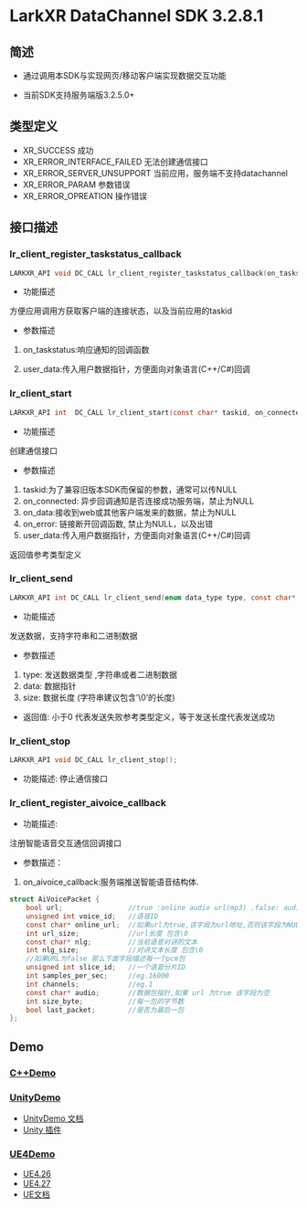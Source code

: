 # LarkXR DataChannel SDK 3.2.8.1

## 简述

* 通过调用本SDK与实现网页/移动客户端实现数据交互功能

* 当前SDK支持服务端版3.2.5.0+

## 类型定义

* XR_SUCCESS                 成功
* XR_ERROR_INTERFACE_FAILED  无法创建通信接口
* XR_ERROR_SERVER_UNSUPPORT  当前应用，服务端不支持datachannel
* XR_ERROR_PARAM             参数错误
* XR_ERROR_OPREATION         操作错误

## 接口描述

### lr_client_register_taskstatus_callback

```c
LARKXR_API void DC_CALL lr_client_register_taskstatus_callback(on_taskstatus taskstatus,void* user_data = NULL);
```

* 功能描述

方便应用调用方获取客户端的连接状态，以及当前应用的taskid

* 参数描述

1. on_taskstatus:响应通知的回调函数

2. user_data:传入用户数据指针，方便面向对象语言(C++/C#)回调

### lr_client_start

```c
LARKXR_API int  DC_CALL lr_client_start(const char* taskid, on_connected cb_connected,on_data cb_data,on_disconnected cb_disconnected,void* user_data);
```

* 功能描述

创建通信接口

* 参数描述

1. taskid:为了兼容旧版本SDK而保留的参数，通常可以传NULL
2. on_connected: 异步回调通知是否连接成功服务端，禁止为NULL
3. on_data:接收到web或其他客户端发来的数据，禁止为NULL
4. on_error: 链接断开回调函数, 禁止为NULL，以及出错
5. user_data:传入用户数据指针，方便面向对象语言(C++/C#)回调

返回值参考类型定义

### lr_client_send

```c
LARKXR_API int DC_CALL lr_client_send(enum data_type type, const char* data, size_t size);
```

* 功能描述

发送数据，支持字符串和二进制数据

* 参数描述

1. type: 发送数据类型 ,字符串或者二进制数据
2. data: 数据指针
3. size: 数据长度 (字符串建议包含’\0’的长度)

* 返回值: 小于0 代表发送失败参考类型定义，等于发送长度代表发送成功

### lr_client_stop

```c
LARKXR_API void DC_CALL lr_client_stop();
```

* 功能描述: 停止通信接口

### lr_client_register_aivoice_callback

* 功能描述:

注册智能语音交互通信回调接口

* 参数描述：

1. on_aivoice_callback:服务端推送智能语音结构体.

```c
struct AiVoicePacket {
    bool url;                //true :online audio url(mp3) .false: audio pack (pcm)
    unsigned int voice_id;   //语音ID
    const char* online_url;  //如果url为true,该字段为url地址,否则该字段为NULL 
    int url_size;            //url长度 包含\0
    const char* nlg;         //当前语音对讲的文本
    int nlg_size;            //对讲文本长度 包含\0
    //如果URL为false 那么下面字段描述每一个pcm包
    unsigned int slice_id;   //一个语音分片ID
    int samples_per_sec;     //eg.16000
    int channels;            //eg.1
    const char* audio;       //数据包指针,如果 url 为true 该字段为空
    int size_byte;           //每一包的字节数
    bool last_packet;        //是否为最后一包
};
```

## Demo

### [C++Demo](./doc/c%2B%2B/)

### [UnityDemo](./doc/unity/)

* [UnityDemo 文档](./doc/unity/README.md)
* [Unity 插件](./doc/unity/lark_datachannel_unity3d_export_unity2019.unitypackage)

### [UE4Demo](./doc/unreal/)

* [UE4.26](./doc/unreal/app_plugin_426/)
* [UE4.27](./doc/unreal/app_plugin_427/)
* [UE文档](./doc/unreal/ue4_datachannel_blueprint.md)
